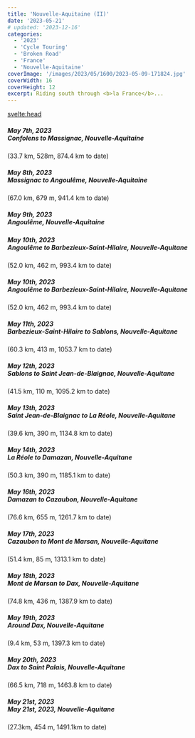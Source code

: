 ```yaml
---
title: 'Nouvelle-Aquitaine (II)'
date: '2023-05-21'
# updated: '2023-12-16'
categories:
  - '2023'
  - 'Cycle Touring'
  - 'Broken Road'
  - 'France'
  - 'Nouvelle-Aquitaine'
coverImage: '/images/2023/05/1600/2023-05-09-171824.jpg'
coverWidth: 16
coverHeight: 12
excerpt: Riding south through <b>la France</b>...
---
```


<svelte:head>

<title>
2023 Nouvelle-Aquitaine
</title>
</svelte:head>

<script>
	import Callout from '$lib/components/Callout.svelte'
</script>

<section class="card">
  <h5>
  	May 7th, 2023
  	<br /> Confolens to Massignac, Nouvelle-Aquitaine
  </h5>
  (33.7 km, 528m, 874.4 km to date)
</section>

<section class="card">
   <h5>
  	  May 8th, 2023<br />Massignac to Angoulême, Nouvelle-Aquitaine
    </h5>
    (67.0 km, 679 m, 941.4 km to date)

</section>

<section class="card">
   <h5>
  	  May 9th, 2023
  	  <br /> Angoulême, Nouvelle-Aquitaine
    </h5>
</section>

<section class="card">
   <h5>
  	  May 10th, 2023
  	  <br /> Angoulême to Barbezieux-Saint-Hilaire, Nouvelle-Aquitane
    </h5>
    (52.0 km, 462 m, 993.4 km to date)

</section>
<section class="card">
   <h5>
  	  May 10th, 2023
  	  <br /> Angoulême to Barbezieux-Saint-Hilaire, Nouvelle-Aquitane
    </h5>
    (52.0 km, 462 m, 993.4 km to date)

</section>

<section class="card">
   <h5>
  	  May 11th, 2023
  	  <br /> Barbezieux-Saint-Hilaire to Sablons, Nouvelle-Aquitane
    </h5>
    (60.3 km, 413 m, 1053.7 km to date)

</section>

<section class="card">
   <h5>
  	  May 12th, 2023
  	  <br /> Sablons to Saint Jean-de-Blaignac, Nouvelle-Aquitane
    </h5>
    (41.5 km, 110 m, 1095.2 km to date)

</section>

<section class="card">
   <h5>
  	  May 13th, 2023
  	  <br /> Saint Jean-de-Blaignac to La Réole, Nouvelle-Aquitane
    </h5>
    (39.6 km, 390 m, 1134.8 km to date)

</section>

<section class="card">
   <h5>
  	  May 14th, 2023
  	  <br /> La Réole to Damazan, Nouvelle-Aquitane
    </h5>
    (50.3 km, 390 m, 1185.1 km to date)

</section>

<section class="card">
   <h5>
  	  May 16th, 2023
  	  <br /> Damazan to Cazaubon, Nouvelle-Aquitane
    </h5>
    (76.6 km, 655 m, 1261.7 km to date)

</section>
<section class="card">
   <h5>
  	  May 17th, 2023
  	  <br /> Cazaubon to Mont de Marsan, Nouvelle-Aquitane
    </h5>
    (51.4 km, 85 m, 1313.1 km to date)

</section>

<section class="card">
   <h5>
  	  May 18th, 2023
  	  <br /> Mont de Marsan to Dax, Nouvelle-Aquitane
    </h5>
    (74.8 km, 436 m, 1387.9 km to date)

</section>

<section class="card">
   <h5>
  	  May 19th, 2023
  	  <br /> Around Dax, Nouvelle-Aquitane
    </h5>
    (9.4 km, 53 m, 1397.3 km to date)

</section>

<section class="card">
   <h5>
  	  May 20th, 2023
  	  <br /> Dax to Saint Palais, Nouvelle-Aquitane
    </h5>
    (66.5 km, 718 m, 1463.8 km to date)

</section>

<section class="card">
   <h5>
  	  May 21st, 2023
  	  <br /> May 21st, 2023, Nouvelle-Aquitane
    </h5>
    (27.3km, 454 m, 1491.1km to date)

</section>
